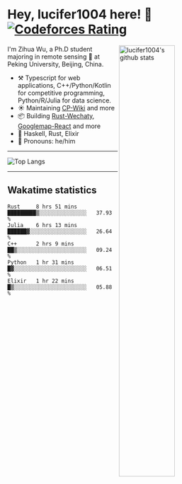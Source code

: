 # Hey, lucifer1004 here! :wave: [![Codeforces Rating](https://cfrating.ihcr.top/?user=lucifer1004&style=flat-square)](https://codeforces.com/profile/lucifer1004)

<img width="50%" align="right" alt="lucifer1004's github stats" src="https://github-readme-stats.vercel.app/api?username=lucifer1004&show_icons=true">

I'm Zihua Wu, a Ph.D student majoring in remote sensing :satellite: at Peking University, Beijing, China.

- :hammer_and_pick: Typescript for web applications, C++/Python/Kotlin for competitive programming, Python/R/Julia for data science.
- :sunny: Maintaining [CP-Wiki](https://cp-wiki.vercel.app) and more 
- :package: Building [Rust-Wechaty](https://github.com/wechaty/rust-wechaty), [Googlemap-React](https://github.com/googlemap-react/googlemap-react) and more
- :seedling: Haskell, Rust, Elixir
- :man: Pronouns: he/him

---

![Top Langs](https://github-readme-stats.vercel.app/api/top-langs/?username=lucifer1004&layout=compact)

---

## Wakatime statistics

<!--START_SECTION:waka-->
```text
Rust     8 hrs 51 mins   █████████▒░░░░░░░░░░░░░░░   37.93 % 
Julia    6 hrs 13 mins   ██████▓░░░░░░░░░░░░░░░░░░   26.64 % 
C++      2 hrs 9 mins    ██▒░░░░░░░░░░░░░░░░░░░░░░   09.24 % 
Python   1 hr 31 mins    █▓░░░░░░░░░░░░░░░░░░░░░░░   06.51 % 
Elixir   1 hr 22 mins    █▒░░░░░░░░░░░░░░░░░░░░░░░   05.88 % 
```
<!--END_SECTION:waka-->
